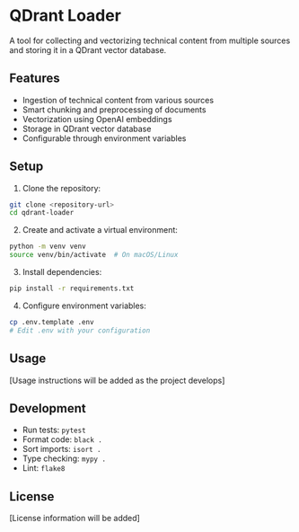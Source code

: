 # QDrant Loader

A tool for collecting and vectorizing technical content from multiple sources and storing it in a QDrant vector database.

## Features

- Ingestion of technical content from various sources
- Smart chunking and preprocessing of documents
- Vectorization using OpenAI embeddings
- Storage in QDrant vector database
- Configurable through environment variables

## Setup

1. Clone the repository:
```bash
git clone <repository-url>
cd qdrant-loader
```

2. Create and activate a virtual environment:
```bash
python -m venv venv
source venv/bin/activate  # On macOS/Linux
```

3. Install dependencies:
```bash
pip install -r requirements.txt
```

4. Configure environment variables:
```bash
cp .env.template .env
# Edit .env with your configuration
```

## Usage

[Usage instructions will be added as the project develops]

## Development

- Run tests: `pytest`
- Format code: `black .`
- Sort imports: `isort .`
- Type checking: `mypy .`
- Lint: `flake8`

## License

[License information will be added] 